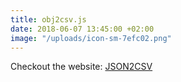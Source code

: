 ```yaml
---
title: obj2csv.js
date: 2018-06-07 13:45:00 +02:00
image: "/uploads/icon-sm-7efc02.png"
---
```


Checkout the website: [JSON2CSV](http://esstudio.site/json2csv)
